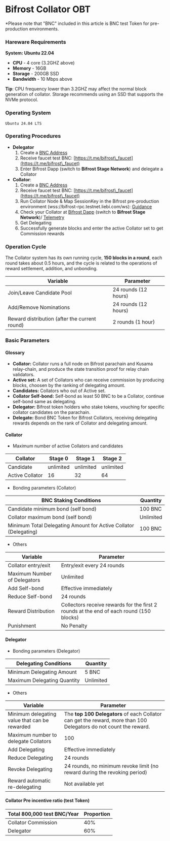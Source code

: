 # Bifrost Collator OBT

\*Please note that "BNC" included in this article is BNC test Token for pre-production environments.

### Hareware Requirements

**System: Ubuntu 22.04**

* **CPU** - 4 core (3.2GHZ above)
* **Memory** - 16GB
* **Storage** - 200GB SSD
* **Bandwidth** - 10 Mbps above

**Tip**: CPU frequency lower than 3.2GHZ may affect the normal block generation of collator. Storage recommends using an SSD that supports the NVMe protocol.

### Operating System

`Ubuntu 24.04 LTS`

### Operating Procedures

* **Delegator**
  1. Create a [BNC Address](https://wiki.bifrost.finance/start/create)
  2. Receive faucet test BNC: [https://t.me/bifrost\_faucet](https://t.me/bifrost\_faucet)
  3. Enter Bifrost Dapp (switch to **Bifrost Stage Network**) and delegate a Collator
* **Collator**:
  1. Create a [BNC Address](https://wiki.bifrost.finance/start/create)
  2. Receive faucet test BNC: [https://t.me/bifrost\_faucet](https://t.me/bifrost\_faucet)
  3. Run Collator Node & Map SessionKey in the Bifrost pre-production environment (wss://bifrost-rpc.testnet.liebi.com/ws): [Guidance](https://wiki.bifrost.finance/node/run-a-collator-node)
  4. Check your Collator at [Bifrost Dapp](https://bifrost.app/collator) (switch to **Bifrost Stage Network**)/ [Telemetry](https://telemetry.polkadot.io/#list/0x9f28c6a68e0fc9646eff64935684f6eeeece527e37bbe1f213d22caa1d9d6bed)
  5. Get Delegating
  6. Successfully generate blocks and enter the active Collator set to get Commission rewards

### Operation Cycle

The Collator system has its own running cycle, **150 blocks in a round**, each round takes about 0.5 hours, and the cycle is related to the operations of reward settlement, addition, and unbonding.

| Variable                                      | Parameter            |
| --------------------------------------------- | -------------------- |
| Join/Leave Candidate Pool                     | 24 rounds (12 hours) |
| Add/Remove Nominations                        | 24 rounds (12 hours) |
| Reward distribution (after the current round) | 2 rounds (1 hour)    |

### Basic Parameters

#### Glossary

* **Collator:** Collator runs a full node on Bifrost parachain and Kusama relay-chain, and produce the state transition proof for relay chain validators.
* **Active set:** A set of Collators who can receive commission by producing blocks, choosen by the ranking of delegating amount.
* **Candidates:** Collators who out of Active set.
* **Collator Self-bond:** Self-bond as least 50 BNC to be a Collator, continue self-bond same as delegating.
* **Delegator:** Bifrost token holders who stake tokens, vouching for specific collator candidates on the parachain.
* **Delegate:** Bond BNC Token for Bifrost Collators, receiving delegating rewards depends on the rank of Collator and delegating amount.

#### Collator

* Maximum number of active Collators and candidates

| Collator        | Stage 0   | Stage 1   | Stage 2   |
| --------------- | --------- | --------- | --------- |
| Candidate       | unlimited | unlimited | unlimited |
| Active Collator | 16        | 32        | 64        |

* Bonding parameters (Collator)

| BNC Staking Conditions                                           | Quantity  |
| ---------------------------------------------------------------- | --------- |
| Candidate minimum bond (self bond)                               | 100 BNC   |
| Collator maximum bond (self bond)                                | Unlimited |
| Minimum Total Delegating Amount for Active Collator (Delegating) | 100 BNC   |

* Others

| Variable                     | Parameter                                                                               |
| ---------------------------- | --------------------------------------------------------------------------------------- |
| Collator entry/exit          | Entry/exit every 24 rounds                                                              |
| Maximum Number of Delegators | Unlimited                                                                               |
| Add Self-bond                | Effective immediately                                                                   |
| Reduce Self-bond             | 24 rounds                                                                               |
| Reward Distribution          | Collectors receive rewards for the first 2 rounds at the end of each round (150 blocks) |
| Punishment                   | No Penalty                                                                              |

#### Delegator

* Bonding parameters (Delegator)

| Delegating Conditions       | Quantity  |
| --------------------------- | --------- |
| Minimum Delegating Amount   | 5 BNC     |
| Maximum Delegating Quantity | Unlimited |

* Others

| Variable                                      | Parameter                                                                                                         |
| --------------------------------------------- | ----------------------------------------------------------------------------------------------------------------- |
| Minimum delegating value that can be rewarded | The **top 100 Delegators** of each Collator can get the reward, more than 100 Delegators do not count the reward. |
| Maximum number to delegate Collators          | 100                                                                                                               |
| Add Delegating                                | Effective immediately                                                                                             |
| Reduce Delegating                             | 24 rounds                                                                                                         |
| Revoke Delegating                             | 24 rounds, no minimum revoke limit (no reward during the revoking period)                                         |
| Reward automatic re-delegating                | Not available yet                                                                                                 |

#### Collator Pre incentive ratio (test Token)

| Total 800,000 test BNC/Year | Proportion |
| --------------------------- | ---------- |
| Collator Commission         | 40%        |
| Delegator                   | 60%        |

